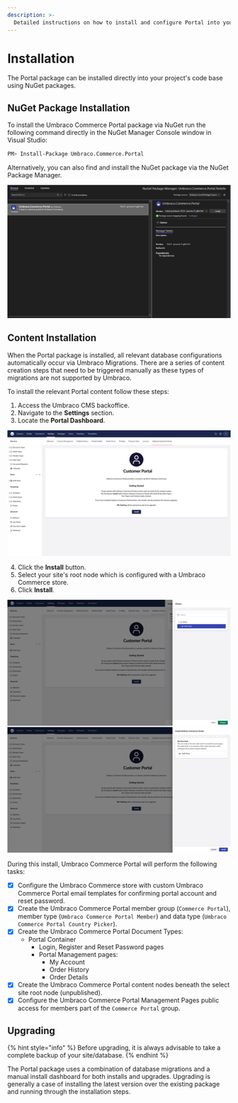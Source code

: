 ```yaml
---
description: >-
  Detailed instructions on how to install and configure Portal into your Umbraco Commerce implementation.
---
```


# Installation

The Portal package can be installed directly into your project's code base using NuGet packages.

## NuGet Package Installation

To install the Umbraco Commerce Portal package via NuGet run the following command directly in the NuGet Manager Console window in Visual Studio:

```bash
PM> Install-Package Umbraco.Commerce.Portal
```

Alternatively, you can also find and install the NuGet package via the NuGet Package Manager.

![Installing Umbraco Commerce Portal via the NuGet Package Manager.](../media/portal/ucp_nuget_package_manager.png)

## Content Installation

When the Portal package is installed, all relevant database configurations automatically occur via Umbraco Migrations. There are a series of content creation steps that need to be triggered manually as these types of migrations are not supported by Umbraco.

To install the relevant Portal content follow these steps:

1. Access the Umbraco CMS backoffice.
2. Navigate to the **Settings** section.
3. Locate the **Portal Dashboard**.

![The Portal Dashboard in the Settings section of the Umbraco backoffice.](../media/portal/ucp_installer_dashboard.png)

4. Click the **Install** button.
5. Select your site's root node which is configured with a Umbraco Commerce store.
6. Click **Install**.

![The dialog that appears when installing content through the Portal dashboard.](../media/portal/ucp_install_modal_1.png)
![The selected root node configured with a Umbraco Commerce store.](../media/portal/ucp_install_modal_2.png)

During this install, Umbraco Commerce Portal will perform the following tasks:

* [x] Configure the Umbraco Commerce store with custom Umbraco Commerce Portal email templates for confirming portal account and reset password.
* [x] Create the Umbraco Commerce Portal member group (`Commerce Portal`), member type (`Umbraco Commerce Portal Member`) and data type (`Umbraco Commerce Portal Country Picker`).
* [x] Create the Umbraco Commerce Portal Document Types:
    * Portal Container
        * Login, Register and Reset Password pages
        * Portal Management pages:
            * My Account
            * Order History
            * Order Details
* [x] Create the Umbraco Commerce Portal content nodes beneath the select site root node (unpublished).
* [x] Configure the Umbraco Commerce Portal Management Pages public access for members part of the `Commerce Portal` group.

## Upgrading

{% hint style="info" %}
Before upgrading, it is always advisable to take a complete backup of your site/database.
{% endhint %}

The Portal package uses a combination of database migrations and a manual install dashboard for both installs and upgrades. Upgrading is generally a case of installing the latest version over the existing package and running through the installation steps.
